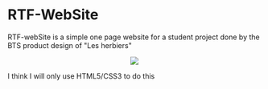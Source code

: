 # RTF-WebSite
<p>RTF-webSite is a simple one page website for a student project done by the BTS product design of "Les herbiers"</p>
<p align="center"><img src="https://lh3.googleusercontent.com/-qMGyf9H_GXU/Uq-Qlp-22wI/AAAAAAAAHFE/jdXglE9oFGM/w506-h281/tumblr_lw252zUk5u1ql93xzo1_500.gif"/></p>
<p>I think I will only use HTML5/CSS3 to do this</p>
